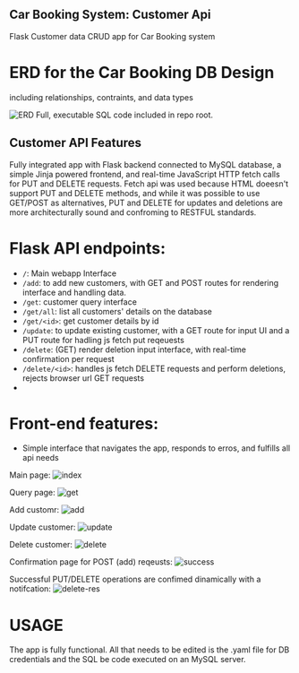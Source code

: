 ## Car Booking System: Customer Api
Flask Customer data  CRUD app for Car Booking system

# ERD for the Car Booking DB Design
including relationships, contraints, and data types

![ERD](https://user-images.githubusercontent.com/46499432/159168138-835d9b6b-2f0d-4255-bec5-ae4883ee83b5.png)
Full, executable SQL code included in repo root.

## Customer API Features
Fully integrated app with Flask backend connected to MySQL database, a simple Jinja powered frontend, and real-time JavaScript HTTP fetch calls for PUT and DELETE requests. Fetch api was used because HTML doeesn't support PUT and DELETE methods, and while it was possible to use GET/POST as alternatives, PUT and DELETE for updates and deletions are more architecturally sound and confroming to RESTFUL standards.

# Flask API endpoints:

- `/`: Main webapp Interface
- `/add`: to add new customers, with GET and POST routes for rendering interface and handling data.
- `/get`: customer query interface
- `/get/all`: list all customers' details on the database
- `/get/<id>`: get customer details by id
- `/update`: to update existing customer, with a GET route for input UI and a PUT route for hadling js fetch put reqeuests
- `/delete`: (GET) render deletion input interface, with real-time confirmation per request
- `/delete/<id>`: handles js fetch DELETE requests and perform deletions, rejects browser url GET requests
- 
# Front-end features:

- Simple interface that navigates the app, responds to erros, and fulfills all api needs

Main page:
![index](https://user-images.githubusercontent.com/46499432/159170022-806d4415-2427-4456-a5d8-c49a47abcc18.png)

Query page:
![get](https://user-images.githubusercontent.com/46499432/159170036-e6ea13e1-0cae-490f-921d-94eac45edaec.png)

Add customr:
![add](https://user-images.githubusercontent.com/46499432/159170088-eb5f0b95-814c-4d9f-b1a6-1ebcf46c8be5.png)

Update customer:
![update](https://user-images.githubusercontent.com/46499432/159170111-bd1075f2-3891-4312-9aa7-5ab98a45ae14.png)

Delete customer:
![delete](https://user-images.githubusercontent.com/46499432/159170176-b3c224e8-0415-47f1-bcd5-ffda8330e111.png)

Confirmation page for POST (add) reqeusts:
![success](https://user-images.githubusercontent.com/46499432/159170391-104c85c0-2d11-4a47-b999-3f2aa76da056.png)

Successful PUT/DELETE operations are confimed dinamically with a notifcation:
![delete-res](https://user-images.githubusercontent.com/46499432/159170236-936e4b47-1a4d-4e20-b8a0-db8d5f0606c1.png)

# USAGE

The app is fully functional. All that needs to be edited is the .yaml file for DB credentials and the SQL be code executed on an MySQL server.

